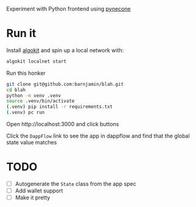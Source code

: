 Experiment with Python frontend using [pynecone](https://pynecone.io/)

# Run it

Install [algokit](https://github.com/algorandfoundation/algokit-cli/) and spin up a local network with:

```bash
algokit localnet start
```

Run this honker

```bash
git clone git@github.com:barnjamin/blah.git
cd blah
python -m venv .venv
source .venv/bin/activate
(.venv) pip install -r requirements.txt
(.venv) pc run
```

Open http://localhost:3000 and click buttons

Click the `DappFlow` link to see the app in dappflow and find that the global state value matches 

# TODO

- [ ] Autogenerate the `State` class from the app spec
- [ ] Add wallet support
- [ ] Make it pretty
